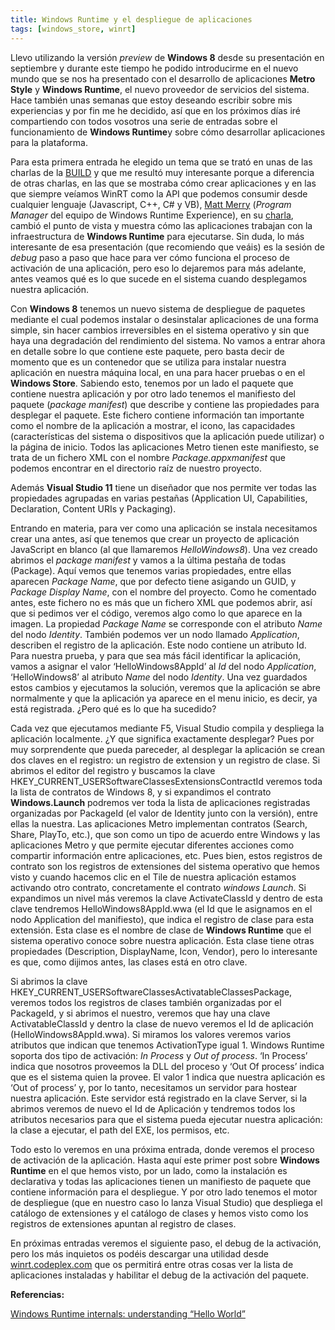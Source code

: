 ```yaml
---
title: Windows Runtime y el despliegue de aplicaciones
tags: [windows_store, winrt]
---
```

Llevo utilizando la versión _preview_ de **Windows 8** desde su presentación en septiembre y durante este tiempo he podido introducirme en el nuevo mundo que se nos ha presentado con el desarrollo de aplicaciones **Metro Style** y **Windows Runtime**, el nuevo proveedor de servicios del sistema. Hace también unas semanas que estoy deseando escribir sobre mis experiencias y por fin me he decidido, así que en los próximos días iré compartiendo con todos vosotros una serie de entradas sobre el funcionamiento de **Windows Runtime**y sobre cómo desarrollar aplicaciones para la plataforma.

Para esta primera entrada he elegido un tema que se trató en unas de las charlas de la [BUILD](http://channel9.msdn.com/events/BUILD/BUILD2011) y que me resultó muy interesante porque a diferencia de otras charlas, en las que se mostraba cómo crear aplicaciones y en las que siempre veíamos WinRT como la API que podemos consumir desde cualquier lenguaje (Javascript, C++, C# y VB), [Matt Merry](http://channel9.msdn.com/Events/Speakers/matt+merry) (_Program Manager_ del equipo de Windows Runtime Experience), en su [charla](http://channel9.msdn.com/Events/BUILD/BUILD2011/PLAT-875T "Windows Runtime internals: understanding 'Hello World'"), cambió el punto de vista y muestra cómo las aplicaciones trabajan con la infraestructura de **Windows Runtime** para ejecutarse. Sin duda, lo más interesante de esa presentación (que recomiendo que veáis) es la sesión de _debug_ paso a paso que hace para ver cómo funciona el proceso de activación de una aplicación, pero eso lo dejaremos para más adelante, antes veamos qué es lo que sucede en el sistema cuando desplegamos nuestra aplicación.

Con **Windows 8** tenemos un nuevo sistema de despliegue de paquetes mediante el cual podemos instalar o desinstalar aplicaciones de una forma simple, sin hacer cambios irreversibles en el sistema operativo y sin que haya una degradación del rendimiento del sistema. No vamos a entrar ahora en detalle sobre lo que contiene este paquete, pero basta decir de momento que es un contenedor que se utiliza para instalar nuestra aplicación en nuestra máquina local, en una para hacer pruebas o en el **Windows Store**. Sabiendo esto, tenemos por un lado el paquete que contiene nuestra aplicación y por otro lado tenemos el manifiesto del paquete (_package manifest_) que describe y contiene las propiedades para desplegar el paquete. Este fichero contiene información tan importante como el nombre de la aplicación a mostrar, el icono, las capacidades (características del sistema o dispositivos que la aplicación puede utilizar) o la página de inicio. Todos las aplicaciones Metro tienen este manifiesto, se trata de un fichero XML con el nombre _Package.appxmanifest_ que podemos encontrar en el directorio raíz de nuestro proyecto.

Además **Visual Studio 11** tiene un diseñador que nos permite ver todas las propiedades agrupadas en varias pestañas (Application UI, Capabilities, Declaration, Content URIs y Packaging).

Entrando en materia, para ver como una aplicación se instala necesitamos crear una antes, así que tenemos que crear un proyecto de aplicación JavaScript en blanco (al que llamaremos _HelloWindows8_). Una vez creado abrimos el _package manifest_ y vamos a la última pestaña de todas (Package). Aquí vemos que tenemos varias propiedades, entre ellas aparecen _Package Name_, que por defecto tiene asigando un GUID, y _Package Display Name_, con el nombre del proyecto. Como he comentado antes, este fichero no es más que un fichero XML que podemos abrir, así que si pedimos ver el código, veremos algo como lo que aparece en la imagen. La propiedad _Package Name_ se corresponde con el atributo _Name_ del nodo _Identity_. También podemos ver un nodo llamado _Application_, describen el registro de la aplicación. Este nodo contiene un atributo Id. Para nuestra prueba, y para que sea más fácil identificar la aplicación, vamos a asignar el valor ‘HelloWindows8AppId’ al _Id_ del nodo _Application_, ‘HelloWindows8’ al atributo _Name_ del nodo _Identity_. Una vez guardados estos cambios y ejecutamos la solución, veremos que la aplicación se abre normalmente y que la aplicación ya aparece en el menu inicio, es decir, ya está registrada. ¿Pero qué es lo que ha sucedido?

Cada vez que ejecutamos mediante F5, Visual Studio compila y despliega la aplicación localmente. ¿Y que significa exactamente desplegar? Pues por muy sorprendente que pueda pareceder, al desplegar la aplicación se crean dos claves en el registro: un registro de extension y un registro de clase. Si abrimos el editor del registro y buscamos la clave HKEY\_CURRENT\_USERSoftwareClassesExtensionsContractId veremos toda la lista de contratos de Windows 8, y si expandimos el contrato **Windows.Launch** podremos ver toda la lista de aplicaciones registradas organizadas por PackageId (el valor de Identity junto con la versión), entre ellas la nuestra. Las aplicaciones Metro implementan contratos (Search, Share, PlayTo, etc.), que son como un tipo de acuerdo entre Windows y las aplicaciones Metro y que permite ejecutar diferentes acciones como compartir información entre aplicaciones, etc. Pues bien, estos registros de contrato son los registros de extensiones del sistema operativo que hemos visto y cuando hacemos clic en el Tile de nuestra aplicación estamos activando otro contrato, concretamente el contrato _windows Launch_. Si expandimos un nivel más veremos la clave ActivateClassId y dentro de esta clave tendremos HelloWindows8AppId.wwa (el Id que le asignamos en el nodo Application del manifiesto), que indica el registro de clase para esta extensión. Esta clase es el nombre de clase de **Windows Runtime** que el sistema operativo conoce sobre nuestra aplicación. Esta clase tiene otras propiedades (Description, DisplayName, Icon, Vendor), pero lo interesante es que, como dijimos antes, las clases está en otro clave.

Si abrimos la clave HKEY\_CURRENT\_USERSoftwareClassesActivatableClassesPackage, veremos todos los registros de clases también organizadas por el PackageId, y si abrimos el nuestro, veremos que hay una clave ActivatableClassId y dentro la clase de nuevo veremos el Id de aplicación (HelloWindows8AppId.wwa). Si miramos los valores veremos varios atributos que indican que tenemos ActivationType igual 1. Windows Runtime soporta dos tipo de activación: _In Process_ y _Out of process_. ‘In Process’ indica que nosotros proveemos la DLL del proceso y ‘Out Of process’ indica que es el sistema quien la provee. El valor 1 indica que nuestra aplicación es ‘Out of process’ y, por lo tanto, necesitamos un servidor para hostear nuestra aplicación. Este servidor está registrado en la clave Server, si la abrimos veremos de nuevo el Id de Aplicación y tendremos todos los atributos necesarios para que el sistema pueda ejecutar nuestra aplicación: la clase a ejecutar, el path del EXE, los permisos, etc.

Todo esto lo veremos en una próxima entrada, donde veremos el proceso de activación de la aplicación. Hasta aquí este primer post sobre **Windows Runtime** en el que hemos visto, por un lado, como la instalación es declarativa y todas las aplicaciones tienen un manifiesto de paquete que contiene información para el despliegue. Y por otro lado tenemos el motor de despliegue (que en nuestro caso lo lanza Visual Studio) que despliega el catálogo de extensiones y el catálogo de clases y hemos visto como los registros de extensiones apuntan al registro de clases.

En próximas entradas veremos el siguiente paso, el debug de la activación, pero los más inquietos os podéis descargar una utilidad desde [winrt.codeplex.com](http://winrt.codeplex.com/) que os permitirá entre otras cosas ver la lista de aplicaciones instaladas y habilitar el debug de la activación del paquete.

**Referencias:** 

[Windows Runtime internals: understanding “Hello World”](http://channel9.msdn.com/Events/BUILD/BUILD2011/PLAT-875T "Windows Runtime internals: understanding 'Hello World'")



